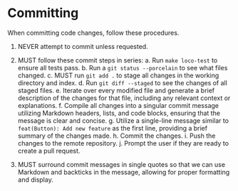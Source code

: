 # Committing

When committing code changes, follow these procedures.

1. NEVER attempt to commit unless requested.

2. MUST follow these commit steps in series:
  a. Run `make loco-test` to ensure all tests pass.
  b. Run a `git status --porcelain` to see what files changed.
  c. MUST run `git add .` to stage all changes in the working directory and index.
  d. Run `git diff --staged` to see the changes of all staged files.
  e. Iterate over every modified file and generate a brief description of the
     changes for that file, including any relevant context or explanations.
  f. Compile all changes into a singular commit message utilizing Markdown
     headers, lists, and code blocks, ensuring that the message is clear and
     concise.
  g. Utilize a single-line message similar to `feat(Button): Add new feature`
     as the first line, providing a brief summary of the changes made.
  h. Commit the changes.
  i. Push the changes to the remote repository.
  j. Prompt the user if they are ready to create a pull request.

3. MUST surround commit messages in single quotes so that we can use Markdown
   and backticks in the message, allowing for proper formatting and display.
